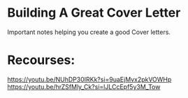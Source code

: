 # Building A Great Cover Letter
Important notes helping you create a good Cover letters.

# Recourses:  
https://youtu.be/NUhDP30IRKk?si=9uaEjMvx2pkVOWHp
https://youtu.be/hrZSfMly_Ck?si=lJLCcEpf5y3M_Tow